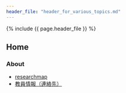 ```yaml
---
header_file: "header_for_various_topics.md"
---
```


{% include {{ page.header_file }}  %}

## Home

### About

- [researchmap](https://researchmap.jp/tkswd)
- [教員情報（連絡先）](https://www.tokoha-u.ac.jp/teachers/law/nomology/wada/) 

